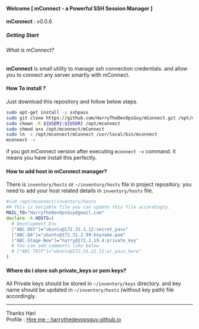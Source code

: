 #### Welcome  [ mConnect - a Powerful SSH Session Manager ]

**mConnect** : v0.0.6

##### Getting Start

###### What is mConnect?
**mConnect** is small utility to manage ssh connection credentials. and allow you to connect any server smartly with mConnect.

#### How To install ?
Just download this repository and follow below steps.

```bash
sudo apt-get install -y sshpass
sudo git clone https://github.com/HarryTheDevOpsGuy/mConnect.git /opt/mconnect
sudo chown -R ${USER}:${USER} /opt/mconnect
sudo chmod a+x /opt/mconnect/mConnect
sudo ln -s /opt/mconnect/mConnect /usr/local/bin/mconnect
mconnect -v
```

if you got mConnect version after executing `mconnect -v` command. it means you have install this perfectly.

#### How to add host in mConnect manager?
There is `inventory/hosts` or `~/inventory/hosts` file in project repository. you need to add your host related details in `inventory/hosts` file.

```bash
#vim /opt/mconnect/inventory/hosts
## This is Variable file you can update this file accordingly.
MAIL_TO="HarryTheDevOpsGuy@gmail.com"
declare -A HOSTS=(
  # Development Env
  ["ABC-DEV"]="ubuntu@172.31.1.12:secret_pass"
  ["ABC-QA"]="ubuntu@172.31.2.99:keyname.pem"
  ["ABC-Stage-New"]="harry@172.1.19.4:private_key"
  # You can add comments like below
  # ["ABC-TEST"]="ubuntu@172.31.22.12:ur_pass_here"
)
```

#### Where do i store ssh private_keys or pem keys?
All Private keys should be stored in `~/inventory/keys` directory. and key name should be updated in `~/inventory/hosts` (without key path) file accordingly.


---
Thanks
Hari </br>
Profile : [Hire me - harrythedevopsguy.github.io  ][677a6d8b]

  [677a6d8b]: https://harrythedevopsguy.github.io/ "Visit my profile page."
